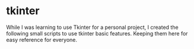 # tkinter
While I was learning to use Tkinter for a personal project,  I created the following small scripts to use tkinter basic features. Keeping them here for easy reference for everyone. 
